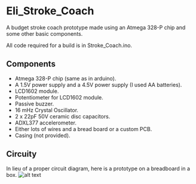 # Eli_Stroke_Coach
A budget stroke coach prototype made using an Atmega 328-P chip and some other basic components.

All code required for a build is in Stroke_Coach.ino.

## Components
* Atmega 328-P chip (same as in arduino).
* A 1.5V power supply and a 4.5V power supply (I used AA batteries).
* LCD1602 module.
* Potentiometer for LCD1602 module.
* Passive buzzer.
* 16 mHz Crystal Oscillator.
* 2 x 22pF 50V ceramic disc capacitors.
* ADXL377 accelerometer.
* Either lots of wires and a bread board or a custom PCB.
* Casing (not provided).

## Circuity
In lieu of a proper circuit diagram, here is a prototype on a breadboard in a box.
![alt text](box_version.jpg)

